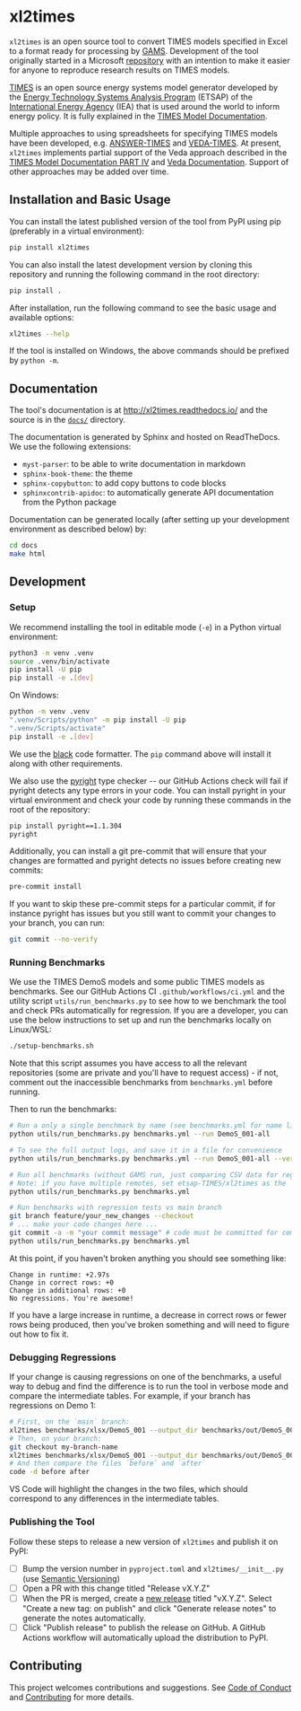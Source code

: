 # xl2times

`xl2times` is an open source tool to convert TIMES models specified in Excel to a format ready for processing by [GAMS](https://www.gams.com/).
Development of the tool originally started in a Microsoft [repository](https://github.com/microsoft/times-excel-reader) with an intention to make it easier for anyone to reproduce research results on TIMES models.

[TIMES](https://github.com/etsap-TIMES/TIMES_model) is an open source energy systems model generator developed by the [Energy Technology Systems Analysis Program](https://iea-etsap.org/) (ETSAP) of the [International Energy Agency](https://www.iea.org/) (IEA) that is used around the world to inform energy policy.
It is fully explained in the [TIMES Model Documentation](https://iea-etsap.org/index.php/documentation).

Multiple approaches to using spreadsheets for specifying TIMES models have been developed, e.g. [ANSWER-TIMES](https://iea-etsap.org/index.php/etsap-tools/data-handling-shells/answer) and [VEDA-TIMES](https://iea-etsap.org/index.php/etsap-tools/data-handling-shells/veda).
At present, `xl2times` implements partial support of the Veda approach described in the [TIMES Model Documentation PART IV](https://iea-etsap.org/docs/Documentation_for_the_TIMES_Model-Part-IV.pdf) and [Veda Documentation](https://veda-documentation.readthedocs.io/en/latest/pages/VedaTags.html).
Support of other approaches may be added over time.

## Installation and Basic Usage

You can install the latest published version of the tool from PyPI using pip (preferably in a virtual environment):
```bash
pip install xl2times
```

You can also install the latest development version by cloning this repository and running the following command in the root directory:
```bash
pip install .
```

After installation, run the following command to see the basic usage and available options:
```bash
xl2times --help
```

If the tool is installed on Windows, the above commands should be prefixed by `python -m`.

## Documentation

The tool's documentation is at http://xl2times.readthedocs.io/ and the source is in the [`docs/`](https://github.com/etsap-TIMES/xl2times/blob/main/docs) directory.

The documentation is generated by Sphinx and hosted on ReadTheDocs. We use the following extensions:
- `myst-parser`: to be able to write documentation in markdown
- `sphinx-book-theme`: the theme
- `sphinx-copybutton`: to add copy buttons to code blocks
- `sphinxcontrib-apidoc`: to automatically generate API documentation from the Python package

Documentation can be generated locally (after setting up your development environment as described below) by:
```bash
cd docs
make html
```

## Development

### Setup

We recommend installing the tool in editable mode (`-e`) in a Python virtual environment:
```bash
python3 -m venv .venv
source .venv/bin/activate
pip install -U pip
pip install -e .[dev]
```

On Windows:
```bash
python -m venv .venv
".venv/Scripts/python" -m pip install -U pip
".venv/Scripts/activate"
pip install -e .[dev]
```

We use the [black](https://pypi.org/project/black/) code formatter. The `pip` command above will install it along with other requirements.

We also use the [pyright](https://github.com/microsoft/pyright/) type checker -- our GitHub Actions check will fail if pyright detects any type errors in your code. You can install pyright in your virtual environment and check your code by running these commands in the root of the repository:
```bash
pip install pyright==1.1.304
pyright
```
Additionally, you can install a git pre-commit that will ensure that your changes are formatted and pyright detects no issues before creating new commits:
```bash
pre-commit install
```
If you want to skip these pre-commit steps for a particular commit, if for instance pyright has issues but you still want to commit your changes to your branch, you can run:
```bash
git commit --no-verify
```

### Running Benchmarks

We use the TIMES DemoS models and some public TIMES models as benchmarks.
See our GitHub Actions CI `.github/workflows/ci.yml` and the utility script `utils/run_benchmarks.py` to see how to we benchmark the tool and check PRs automatically for regression.
If you are a developer, you can use the below instructions to set up and run the benchmarks locally on Linux/WSL:

```bash
./setup-benchmarks.sh
```
Note that this script assumes you have access to all the relevant repositories (some are private and you'll have to request access) - if not, comment out the inaccessible benchmarks from `benchmarks.yml` before running.

Then to run the benchmarks:
```bash
# Run a only a single benchmark by name (see benchmarks.yml for name list)
python utils/run_benchmarks.py benchmarks.yml --run DemoS_001-all

# To see the full output logs, and save it in a file for convenience
python utils/run_benchmarks.py benchmarks.yml --run DemoS_001-all --verbose | tee out.txt

# Run all benchmarks (without GAMS run, just comparing CSV data for regressions)
# Note: if you have multiple remotes, set etsap-TIMES/xl2times as the `origin`, as it is used for speed/correctness comparisons.
python utils/run_benchmarks.py benchmarks.yml

# Run benchmarks with regression tests vs main branch
git branch feature/your_new_changes --checkout
# ... make your code changes here ...
git commit -a -m "your commit message" # code must be committed for comparison to `main` branch to run.
python utils/run_benchmarks.py benchmarks.yml
```
At this point, if you haven't broken anything you should see something like:
```
Change in runtime: +2.97s
Change in correct rows: +0
Change in additional rows: +0
No regressions. You're awesome!
```
If you have a large increase in runtime, a decrease in correct rows or fewer rows being produced, then you've broken something and will need to figure out how to fix it.

### Debugging Regressions

If your change is causing regressions on one of the benchmarks, a useful way to debug and find the difference is to run the tool in verbose mode and compare the intermediate tables. For example, if your branch has regressions on Demo 1:
```bash
# First, on the `main` branch:
xl2times benchmarks/xlsx/DemoS_001 --output_dir benchmarks/out/DemoS_001-all --ground_truth_dir benchmarks/csv/DemoS_001-all --verbose > before 2>&1
# Then, on your branch:
git checkout my-branch-name
xl2times benchmarks/xlsx/DemoS_001 --output_dir benchmarks/out/DemoS_001-all --ground_truth_dir benchmarks/csv/DemoS_001-all --verbose > after 2>&1
# And then compare the files `before` and `after`
code -d before after
```
VS Code will highlight the changes in the two files, which should correspond to any differences in the intermediate tables.

### Publishing the Tool

Follow these steps to release a new version of `xl2times` and publish it on PyPI:
- [ ] Bump the version number in `pyproject.toml` and `xl2times/__init__.py` (use [Semantic Versioning](https://semver.org/))
- [ ] Open a PR with this change titled "Release vX.Y.Z"
- [ ] When the PR is merged, create a [new release](https://github.com/etsap-TIMES/xl2times/releases/new) titled "vX.Y.Z". Select "Create a new tag: on publish" and click "Generate release notes" to generate the notes automatically.
- [ ] Click "Publish release" to publish the release on GitHub. A GitHub Actions workflow will automatically upload the distribution to PyPI.

## Contributing

This project welcomes contributions and suggestions. See [Code of Conduct](https://github.com/etsap-TIMES/xl2times/blob/main/CODE_OF_CONDUCT.md) and [Contributing](https://github.com/etsap-TIMES/xl2times/blob/main/CONTRIBUTING.md) for more details.
